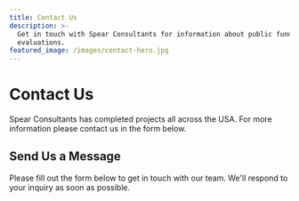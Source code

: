 ```yaml
---
title: Contact Us
description: >-
  Get in touch with Spear Consultants for information about public funding and
  evaluations.
featured_image: /images/contact-hero.jpg
---
```

# Contact Us

Spear Consultants has completed projects all across the USA. For more information please contact us in the form below.

## Send Us a Message

Please fill out the form below to get in touch with our team. We'll respond to your inquiry as soon as possible.